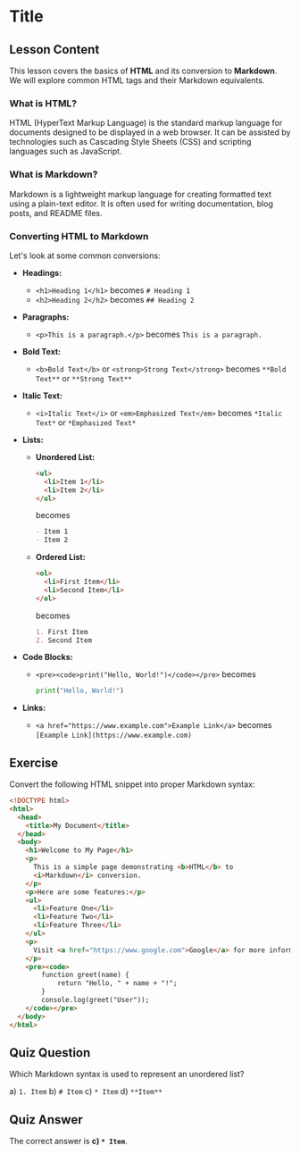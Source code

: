 # Title

## Lesson Content

This lesson covers the basics of **HTML** and its conversion to **Markdown**. We will explore common HTML tags and their Markdown equivalents.

### What is HTML?

<p>HTML (HyperText Markup Language) is the standard markup language for documents designed to be displayed in a web browser. It can be assisted by technologies such as Cascading Style Sheets (CSS) and scripting languages such as JavaScript.</p>

### What is Markdown?

<p>Markdown is a lightweight markup language for creating formatted text using a plain-text editor. It is often used for writing documentation, blog posts, and README files.</p>

### Converting HTML to Markdown

Let's look at some common conversions:

- **Headings:**
  - `<h1>Heading 1</h1>` becomes `# Heading 1`
  - `<h2>Heading 2</h2>` becomes `## Heading 2`
- **Paragraphs:**
  - `<p>This is a paragraph.</p>` becomes `This is a paragraph.`
- **Bold Text:**
  - `<b>Bold Text</b>` or `<strong>Strong Text</strong>` becomes `**Bold Text**` or `**Strong Text**`
- **Italic Text:**
  - `<i>Italic Text</i>` or `<em>Emphasized Text</em>` becomes `*Italic Text*` or `*Emphasized Text*`
- **Lists:**
  - **Unordered List:**

    ```html
    <ul>
      <li>Item 1</li>
      <li>Item 2</li>
    </ul>
    ```

    becomes

    ```markdown
    - Item 1
    - Item 2
    ```

  - **Ordered List:**

    ```html
    <ol>
      <li>First Item</li>
      <li>Second Item</li>
    </ol>
    ```

    becomes

    ```markdown
    1. First Item
    2. Second Item
    ```

- **Code Blocks:**
  - `<pre><code>print("Hello, World!")</code></pre>` becomes

    ```python
    print("Hello, World!")
    ```

- **Links:**
  - `<a href="https://www.example.com">Example Link</a>` becomes `[Example Link](https://www.example.com)`

## Exercise

Convert the following HTML snippet into proper Markdown syntax:

```html
<!DOCTYPE html>
<html>
  <head>
    <title>My Document</title>
  </head>
  <body>
    <h1>Welcome to My Page</h1>
    <p>
      This is a simple page demonstrating <b>HTML</b> to
      <i>Markdown</i> conversion.
    </p>
    <p>Here are some features:</p>
    <ul>
      <li>Feature One</li>
      <li>Feature Two</li>
      <li>Feature Three</li>
    </ul>
    <p>
      Visit <a href="https://www.google.com">Google</a> for more information.
    </p>
    <pre><code>
        function greet(name) {
            return "Hello, " + name + "!";
        }
        console.log(greet("User"));
    </code></pre>
  </body>
</html>
```

## Quiz Question

Which Markdown syntax is used to represent an unordered list?

a) `1. Item`
b) `# Item`
c) `* Item`
d) `**Item**`

## Quiz Answer

The correct answer is **c) `* Item`**.
